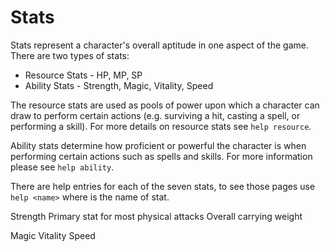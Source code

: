 # Stats
Stats represent a character's overall aptitude in one aspect of the game. There
are two types of stats:

* Resource Stats - HP, MP, SP
* Ability Stats - Strength, Magic, Vitality, Speed

The resource stats are used as pools of power upon which a character can draw
to perform certain actions (e.g. surviving a hit, casting a spell, or performing
a skill). For more details on resource stats see `help resource`.

Ability stats determine how proficient or powerful the character is when
performing certain actions such as spells and skills. For more information
please see `help ability`.

There are help entries for each of the seven stats, to see those pages use
`help <name>` where <name> is the name of stat.





Strength
  Primary stat for most physical attacks
  Overall carrying weight

Magic
Vitality
Speed
